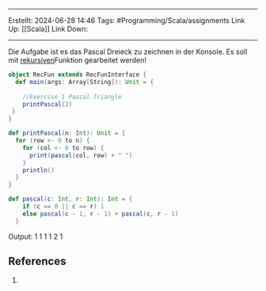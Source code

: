 
--- 
Erstellt: 2024-06-28    14:46 
Tags: #Programming/Scala/assignments 
Link Up: [[Scala]]
Link Down:

--- 
Die Aufgabe ist es das Pascal Dreieck zu zeichnen in der Konsole. Es soll mit [rekursiven](Recursions.md)Funktion gearbeitet werden!

```scala
object RecFun extends RecFunInterface {  
  def main(args: Array[String]): Unit = {  
  
    //Exercise 1 Pascal Triangle  
    printPascal(2)
 }
}

def printPascal(n: Int): Unit = {  
  for (row <- 0 to n) {  
    for (col <- 0 to row) {  
      print(pascal(col, row) + " ")  
    }  
    println()  
  }  
}

def pascal(c: Int, r: Int): Int = {  
    if (c == 0 || c == r) 1  
    else pascal(c - 1, r - 1) + pascal(c, r - 1)  
  }  

```

Output:
1 
1 1 
1 2 1

## References
1. 
